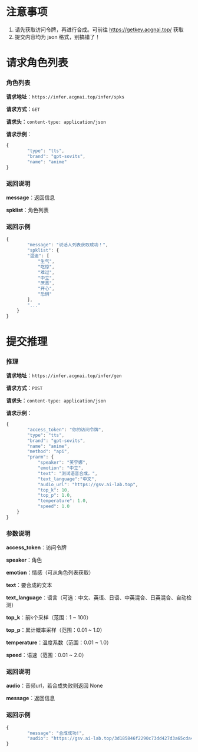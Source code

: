# 注意事项

1. 请先获取访问令牌，再进行合成。可前往 https://getkey.acgnai.top/ 获取
2. 提交内容均为 json 格式，别搞错了！

# 请求角色列表

### 角色列表

**请求地址**：`https://infer.acgnai.top/infer/spks`

**请求方式**：`GET`

**请求头**：`content-type: application/json`

**请求示例**：

```javascript
{
        "type": "tts",
        "brand": "gpt-sovits",
        "name": "anime"
}
```

### **返回说明**

**message**：返回信息

**spklist**：角色列表

### **返回示例**

```javascript
{
        "message": "说话人列表获取成功！",
        "spklist": {
		"温迪": [
			"生气",
			"吃惊",
			"难过",
			"中立",
			"厌恶",
			"开心",
			"恐惧"
		],
		"..."
	}
}
```

# 提交推理

### **推理**

**请求地址**：`https://infer.acgnai.top/infer/gen`

**请求方式**：`POST`

**请求头**：`content-type: application/json`

**请求示例**：

```javascript
{
        "access_token": "你的访问令牌",
        "type": "tts",
        "brand": "gpt-sovits",
        "name": "anime",
        "method": "api",
        "prarm": {
            "speaker": "芙宁娜",
            "emotion": "中立",
            "text": "测试语音合成。",
            "text_language":"中文",
            "audio_url": "https://gsv.ai-lab.top",
            "top_k": 10,
            "top_p": 1.0,
            "temperature": 1.0,
            "speed": 1.0
    }
}
```

### **参数说明**

**access_token**：访问令牌

**speaker**：角色

**emotion**：情感（可从角色列表获取）

**text**：要合成的文本

**text_language**：语言（可选：中文、英语、日语、中英混合、日英混合、自动检测）

**top_k**：前k个采样（范围：1 ~ 100）

**top_p**：累计概率采样（范围：0.01 ~ 1.0）

**temperature**：温度系数（范围：0.01 ~ 1.0）

**speed**：语速（范围：0.01 ~ 2.0）

### **返回说明**

**audio**：音频url，若合成失败则返回 None

**message**：返回信息

### **返回示例**

```javascript
{
        "message": "合成成功!",
        "audio": "https://gsv.ai-lab.top/3d185846f2290c73dd427d3a65cda40c.wav"
}
```
